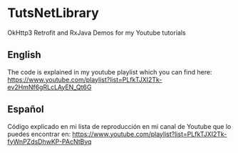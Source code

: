 # TutsNetLibrary
OkHttp3 Retrofit and RxJava Demos for my Youtube tutorials

## English

The code is explained in my youtube playlist which you can find here:
https://www.youtube.com/playlist?list=PLfkTJXI2Tk-ev2HmNf6gRLcLAyEN_Qt6G

## Español
Código explicado en mi lista de reproducción en mi canal de Youtube que lo puedes encontrar en:
https://www.youtube.com/playlist?list=PLfkTJXI2Tk-fyWnPZdsDhwKP-PAcNtBvq
